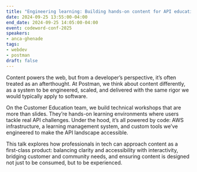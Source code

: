 ```yaml
---
title: "Engineering learning: Building hands-on content for API education at scale"
date: 2024-09-25 13:55:00-04:00
end_date: 2024-09-25 14:05:00-04:00
event: codeword-conf-2025
speakers:
- anca-ghenade
tags:
- webdev
- postman
draft: false
---
```


Content powers the web, but from a developer’s perspective, it’s often treated as an afterthought. At Postman, we think about content differently, as a system to be engineered, scaled, and delivered with the same rigor we would typically apply to software.

On the Customer Education team, we build technical workshops that are more than slides. They’re hands-on learning environments where users tackle real API challenges. Under the hood, it’s all powered by code: AWS infrastructure, a learning management system, and custom tools we’ve engineered to make the API landscape accessible.

This talk explores how professionals in tech can approach content as a first-class product: balancing clarity and accessibility with interactivity, bridging customer and community needs, and ensuring content is designed not just to be consumed, but to be experienced.
